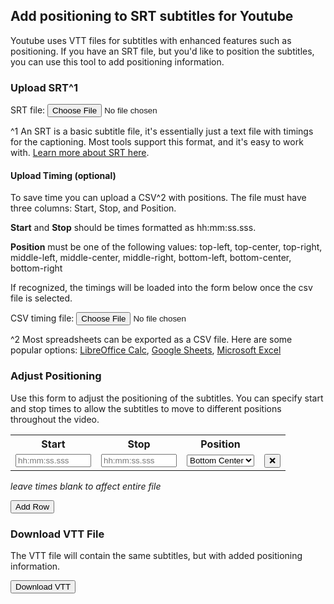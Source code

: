 ## Add positioning to SRT subtitles for Youtube

Youtube uses VTT files for subtitles with enhanced features such as positioning. If you have an SRT file, but you'd like to position the subtitles, you can use this tool to add positioning information.

### Upload SRT^1

<label for="srtfile">SRT file:</label>
<input type="file" name="srtfile" id="srtupload">

^1 An SRT is a basic subtitle file, it's essentially just a text file with timings for the captioning. Most tools support this format, and it's easy to work with. [Learn more about SRT here](https://en.wikipedia.org/wiki/SubRip).

#### Upload Timing (optional)

To save time you can upload a CSV^2 with positions. The file must have three columns: Start, Stop, and Position.

**Start** and **Stop** should be times formatted as hh:mm:ss.sss.

**Position** must be one of the following values: top-left, top-center, top-right, middle-left, middle-center, middle-right, bottom-left, bottom-center, bottom-right

If recognized, the timings will be loaded into the form below once the csv file is selected.

<label for="timingcsv">CSV timing file:</label>
<input type="file" name="timingcsv" id="timingupload">

^2 Most spreadsheets can be exported as a CSV file. Here are some popular options: [LibreOffice Calc](https://help.libreoffice.org/3.3/Calc/Importing_and_Exporting_CSV_Files), [Google Sheets](https://www.organimi.com/how-to-convert-a-csv-file-to-google-sheets/#:~:text=How%20to%20Export%20a%20File,the%20file%20as%20a%20CSV), [Microsoft Excel](https://support.microsoft.com/en-us/office/save-a-workbook-to-text-format-txt-or-csv-3e9a9d6c-70da-4255-aa28-fcacf1f081e6) 

### Adjust Positioning

Use this form to adjust the positioning of the subtitles. You can specify start and stop times to allow the subtitles to move to different positions throughout the video.

<table id="timingtable">
<tr><th>Start</th><th>Stop</th><th>Position</th><th></th></tr>
<tr id="firstrow">
<td><input type="text" id="start1" name="start" placeholder="hh:mm:ss.sss" size="12" /></td>
<td><input type="text" id="stop1" name="stop" placeholder="hh:mm:ss.sss" size="12" /></td>
<td>
  <select id="position1" name="position">
    <option value="top-left">Top Left</option>
    <option value="top-center">Top Center</option>
    <option value="top-right">Top Right</option>
    <option value="middle-left">Middle Left</option>
    <option value="middle-center">Middle Center</option>
    <option value="middle-right">Middle Right</option>
    <option value="bottom-left">Bottom Left</option>
    <option value="bottom-center" selected>Bottom Center</option>
    <option value="bottom-right">Bottom Right</option>
  </select>
</td>
<td><button class="delete-row">❌</button></td>
</tr>
</table>

*leave times blank to affect entire file*

<button id="add-row">Add Row</button>

### Download VTT File

The VTT file will contain the same subtitles, but with added positioning information.

<button id="convert">Download VTT</button>

<!-- Javascript Section -->
<script src="papaparse.min.js"></script>
<script src="script.js"></script>